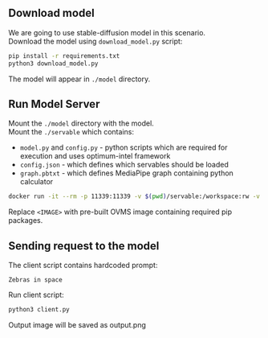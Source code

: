 ## Download model

We are going to use stable-diffusion model in this scenario.  
Download the model using `download_model.py` script:

```bash
pip install -r requirements.txt
python3 download_model.py
```

The model will appear in `./model` directory.

## Run Model Server

Mount the `./model` directory with the model.  
Mount the `./servable` which contains:
- `model.py` and `config.py` - python scripts which are required for execution and uses optimum-intel framework
- `config.json` - which defines which servables should be loaded
- `graph.pbtxt` - which defines MediaPipe graph containing python calculator

```bash
docker run -it --rm -p 11339:11339 -v $(pwd)/servable:/workspace:rw -v $(pwd)/model:/model/:rw -e http_proxy=$http_proxy -e https_proxy=$https_proxy -e no_proxy=$no_proxy <IMAGE> --config_path /workspace/config.json --log_level DEBUG --port 11339
```

Replace `<IMAGE>` with pre-built OVMS image containing required pip packages.

## Sending request to the model

The client script contains hardcoded prompt:
```
Zebras in space
```

Run client script:
```bash
python3 client.py
```

Output image will be saved as output.png
